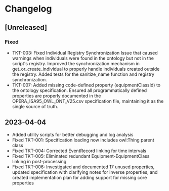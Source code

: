 # Changelog

## [Unreleased]

### Fixed
- TKT-003: Fixed Individual Registry Synchronization Issue that caused warnings when individuals were found in the ontology but not in the script's registry. Improved the synchronization mechanism in get_or_create_individual to properly handle individuals created outside the registry. Added tests for the sanitize_name function and registry synchronization. 
- TKT-007: Added missing code-defined property (equipmentClassId) to the ontology specification. Ensured all programmatically defined properties are properly documented in the OPERA_ISA95_OWL_ONT_V25.csv specification file, maintaining it as the single source of truth.

## 2023-04-04
- Added utility scripts for better debugging and log analysis
- Fixed TKT-001: Specification loading now includes owl:Thing parent class
- Fixed TKT-004: Corrected EventRecord linking for time intervals
- Fixed TKT-005: Eliminated redundant Equipment-EquipmentClass linking in post-processing
- Fixed TKT-006: Investigated and documented 17 unused properties, updated specification with clarifying notes for inverse properties, and created implementation plan for adding support for missing core properties 